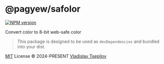 # @pagyew/safolor

[![NPM version](https://img.shields.io/npm/v/@pagyew/safolor?color=a1b858&label=)](https://www.npmjs.com/package/@pagyew/safolor)

Convert color to 8-bit web-safe color

> This package is designed to be used as `devDependencies` and bundled into your dist.

[MIT](./LICENSE) License © 2024-PRESENT [Vladislav Tsepilov](https://github.com/pagyew)
